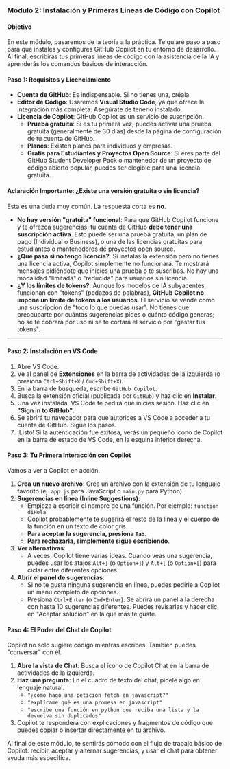 ### **Módulo 2: Instalación y Primeras Líneas de Código con Copilot**

#### **Objetivo**
En este módulo, pasaremos de la teoría a la práctica. Te guiaré paso a paso para que instales y configures GitHub Copilot en tu entorno de desarrollo. Al final, escribirás tus primeras líneas de código con la asistencia de la IA y aprenderás los comandos básicos de interacción.

#### **Paso 1: Requisitos y Licenciamiento**

*   **Cuenta de GitHub**: Es indispensable. Si no tienes una, créala.
*   **Editor de Código**: Usaremos **Visual Studio Code**, ya que ofrece la integración más completa. Asegúrate de tenerlo instalado.
*   **Licencia de Copilot**: GitHub Copilot es un servicio de suscripción.
    *   **Prueba gratuita**: Si es tu primera vez, puedes activar una prueba gratuita (generalmente de 30 días) desde la página de configuración de tu cuenta de GitHub.
    *   **Planes**: Existen planes para individuos y empresas.
    *   **Gratis para Estudiantes y Proyectos Open Source**: Si eres parte del GitHub Student Developer Pack o mantenedor de un proyecto de código abierto popular, puedes ser elegible para una licencia gratuita.

#### **Aclaración Importante: ¿Existe una versión gratuita o sin licencia?**

Esta es una duda muy común. La respuesta corta es **no**.

*   **No hay versión "gratuita" funcional**: Para que GitHub Copilot funcione y te ofrezca sugerencias, tu cuenta de GitHub **debe tener una suscripción activa**. Esto puede ser una prueba gratuita, un plan de pago (Individual o Business), o una de las licencias gratuitas para estudiantes o mantenedores de proyectos open source.
*   **¿Qué pasa si no tengo licencia?**: Si instalas la extensión pero no tienes una licencia activa, Copilot simplemente no funcionará. Te mostrará mensajes pidiéndote que inicies una prueba o te suscribas. No hay una modalidad "limitada" o "reducida" para usuarios sin licencia.
*   **¿Y los límites de tokens?**: Aunque los modelos de IA subyacentes funcionan con "tokens" (pedazos de palabras), **GitHub Copilot no impone un límite de tokens a los usuarios**. El servicio se vende como una suscripción de "todo lo que puedas usar". No tienes que preocuparte por cuántas sugerencias pides o cuánto código generas; no se te cobrará por uso ni se te cortará el servicio por "gastar tus tokens".

---

#### **Paso 2: Instalación en VS Code**

1.  Abre VS Code.
2.  Ve al panel de **Extensiones** en la barra de actividades de la izquierda (o presiona `Ctrl+Shift+X` / `Cmd+Shift+X`).
3.  En la barra de búsqueda, escribe `GitHub Copilot`.
4.  Busca la extensión oficial (publicada por `GitHub`) y haz clic en **Instalar**.
5.  Una vez instalada, VS Code te pedirá que inicies sesión. Haz clic en **"Sign in to GitHub"**.
6.  Se abrirá tu navegador para que autorices a VS Code a acceder a tu cuenta de GitHub. Sigue los pasos.
7.  ¡Listo! Si la autenticación fue exitosa, verás un pequeño ícono de Copilot en la barra de estado de VS Code, en la esquina inferior derecha.

#### **Paso 3: Tu Primera Interacción con Copilot**

Vamos a ver a Copilot en acción.

1.  **Crea un nuevo archivo**: Crea un archivo con la extensión de tu lenguaje favorito (ej. `app.js` para JavaScript o `main.py` para Python).
2.  **Sugerencias en línea (Inline Suggestions)**:
    *   Empieza a escribir el nombre de una función. Por ejemplo: `function diHola`
    *   Copilot probablemente te sugerirá el resto de la línea y el cuerpo de la función en un texto de color gris.
    *   **Para aceptar la sugerencia, presiona `Tab`**.
    *   **Para rechazarla, simplemente sigue escribiendo**.
3.  **Ver alternativas**:
    *   A veces, Copilot tiene varias ideas. Cuando veas una sugerencia, puedes usar los atajos `Alt+]` (o `Option+]`) y `Alt+[` (o `Option+[`) para ciclar entre diferentes opciones.
4.  **Abrir el panel de sugerencias**:
    *   Si no te gusta ninguna sugerencia en línea, puedes pedirle a Copilot un menú completo de opciones.
    *   Presiona `Ctrl+Enter` (o `Cmd+Enter`). Se abrirá un panel a la derecha con hasta 10 sugerencias diferentes. Puedes revisarlas y hacer clic en "Aceptar solución" en la que más te guste.

#### **Paso 4: El Poder del Chat de Copilot**

Copilot no solo sugiere código mientras escribes. También puedes "conversar" con él.

1.  **Abre la vista de Chat**: Busca el ícono de Copilot Chat en la barra de actividades de la izquierda.
2.  **Haz una pregunta**: En el cuadro de texto del chat, pídele algo en lenguaje natural.
    *   `"¿cómo hago una petición fetch en javascript?"`
    *   `"explícame qué es una promesa en javascript"`
    *   `"escribe una función en python que reciba una lista y la devuelva sin duplicados"`
3.  Copilot te responderá con explicaciones y fragmentos de código que puedes copiar o insertar directamente en tu archivo.

Al final de este módulo, te sentirás cómodo con el flujo de trabajo básico de Copilot: recibir, aceptar y alternar sugerencias, y usar el chat para obtener ayuda más específica.
